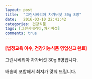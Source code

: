 ```yaml
---
layout: post
title:  "그린시베리아 차가버섯 30g 8병"
date:   2016-03-10 22:41:42
categories: 건강식품
tags: [그린시베리아,차가버섯]
comments: true
---
```


<strong><span style="color: rgb(255, 0, 0);">[법정교육 이수, 건강기능식품 영업신고 완료]</span></strong>
<br><br>
그린시베리아 차가버섯 30g 8병입니다.
<br><br>
배송비 포함해서 최저가 맞춰 드립니다.
<br>
<br>
<img class="image" src="https://4.bp.blogspot.com/-bM6oohtJSs4/W_qx9d4V7mI/AAAAAAAAA58/asMup9bGUTckO48j5lZWPPfwd4q6XWNJwCLcBGAs/s320/4573456456346.jpg" alt=""/>
<br>
<br>
<img class="image" src="http://nbbang.co.kr/data/webedit/20180618102551_bpeqglmf.jpg" alt=""/>  
<br>
<br>
<img class="image" src="http://nbbang.co.kr/data/webedit/20180618102615_powpaaia.jpg" alt=""/>